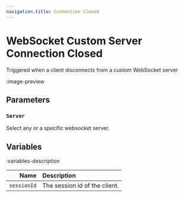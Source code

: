 ```yaml
---
navigation.title: Connection Closed
---
```


# WebSocket Custom Server Connection Closed
Triggered when a client disconnects from a custom WebSocket server

:image-preview

## Parameters
### `Server`
Select any or a specific websocket server.

## Variables
:variables-description

Name | Description
----:|:------------
`sessionId` | The session id of the client.